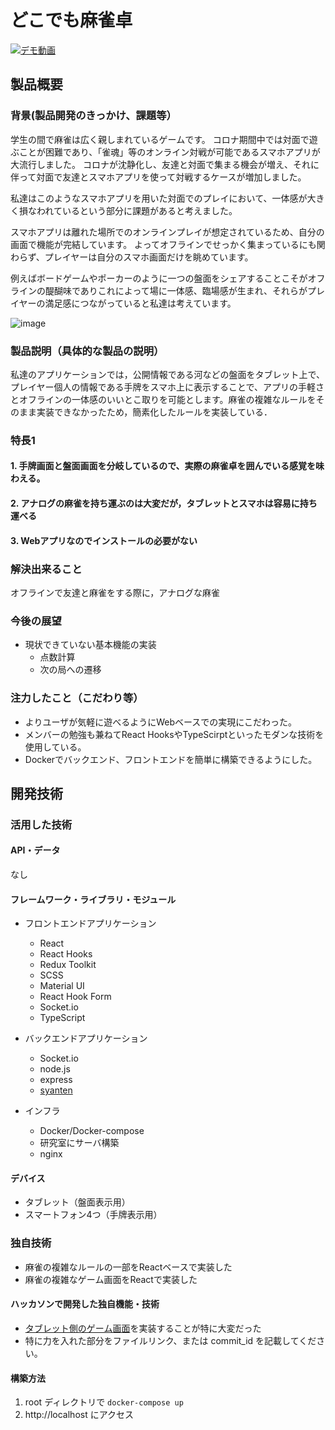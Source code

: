 # どこでも麻雀卓
[![デモ動画](http://img.youtube.com/vi/ucyurqUxzfs/0.jpg)](https://www.youtube.com/watch?v=ucyurqUxzfs)

## 製品概要

### 背景(製品開発のきっかけ、課題等）

学生の間で麻雀は広く親しまれているゲームです。
コロナ期間中では対面で遊ぶことが困難であり、「雀魂」等のオンライン対戦が可能であるスマホアプリが大流行しました。
コロナが沈静化し、友達と対面で集まる機会が増え、それに伴って対面で友達とスマホアプリを使って対戦するケースが増加しました。

私達はこのようなスマホアプリを用いた対面でのプレイにおいて、一体感が大きく損なわれているという部分に課題があると考えました。

スマホアプリは離れた場所でのオンラインプレイが想定されているため、自分の画面で機能が完結しています。
よってオフラインでせっかく集まっているにも関わらず、プレイヤーは自分のスマホ画面だけを眺めています。


例えばボードゲームやポーカーのように一つの盤面をシェアすることこそがオフラインの醍醐味でありこれによって場に一体感、臨場感が生まれ、それらがプレイヤーの満足感につながっていると私達は考えています。

![image](https://user-images.githubusercontent.com/15964431/139481384-938bc061-1c34-4725-a3af-66dc5812533c.png)


### 製品説明（具体的な製品の説明）
私達のアプリケーションでは，公開情報である河などの盤面をタブレット上で、プレイヤー個人の情報である手牌をスマホ上に表示することで、アプリの手軽さとオフラインの一体感のいいとこ取りを可能とします。麻雀の複雑なルールをそのまま実装できなかったため，簡素化したルールを実装している．

### 特長1

#### 1. 手牌画面と盤面画面を分岐しているので、実際の麻雀卓を囲んでいる感覚を味わえる。
#### 2. アナログの麻雀を持ち運ぶのは大変だが，タブレットとスマホは容易に持ち運べる
#### 3. Webアプリなのでインストールの必要がない

### 解決出来ること
オフラインで友達と麻雀をする際に，アナログな麻雀

### 今後の展望
- 現状できていない基本機能の実装
    - 点数計算
    - 次の局への遷移

### 注力したこと（こだわり等）

- よりユーザが気軽に遊べるようにWebベースでの実現にこだわった。
- メンバーの勉強も兼ねてReact HooksやTypeScirptといったモダンな技術を使用している。
- Dockerでバックエンド、フロントエンドを簡単に構築できるようにした。

## 開発技術

### 活用した技術
#### API・データ
なし

#### フレームワーク・ライブラリ・モジュール

- フロントエンドアプリケーション
    - React
    - React Hooks
    - Redux Toolkit
    - SCSS
    - Material UI
    - React Hook Form
    - Socket.io
    - TypeScript
- バックエンドアプリケーション
    - Socket.io
    - node.js
    - express
    - [syanten](https://www.npmjs.com/package/syanten?activeTab=readme)

- インフラ
    - Docker/Docker-compose
    - 研究室にサーバ構築
    - nginx
    
#### デバイス
- タブレット（盤面表示用）
- スマートフォン4つ（手牌表示用）

### 独自技術
- 麻雀の複雑なルールの一部をReactベースで実装した
- 麻雀の複雑なゲーム画面をReactで実装した

#### ハッカソンで開発した独自機能・技術

- [タブレット側のゲーム画面](https://github.com/jphacks/B_2106/tree/main/frontend/src/pages/GameHost)を実装することが特に大変だった
- 特に力を入れた部分をファイルリンク、または commit_id を記載してください。

#### 構築方法
1. root ディレクトリで
```docker-compose up```
2. http://localhost にアクセス
